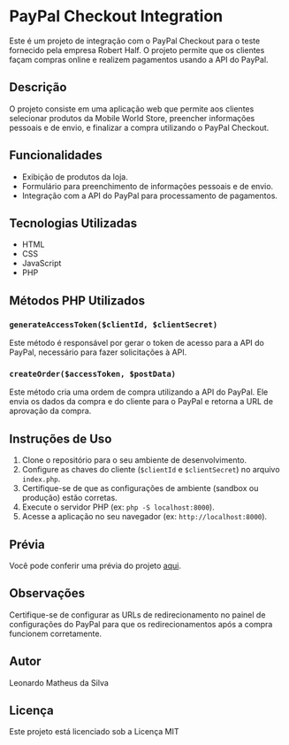 # PayPal Checkout Integration 

Este é um projeto de integração com o PayPal Checkout para o teste fornecido pela empresa Robert Half. O projeto permite que os clientes façam compras online e realizem pagamentos usando a API do PayPal.

## Descrição

O projeto consiste em uma aplicação web que permite aos clientes selecionar produtos da Mobile World Store, preencher informações pessoais e de envio, e finalizar a compra utilizando o PayPal Checkout.

## Funcionalidades

- Exibição de produtos da loja.
- Formulário para preenchimento de informações pessoais e de envio.
- Integração com a API do PayPal para processamento de pagamentos.

## Tecnologias Utilizadas

- HTML
- CSS
- JavaScript
- PHP

## Métodos PHP Utilizados

### `generateAccessToken($clientId, $clientSecret)`

Este método é responsável por gerar o token de acesso para a API do PayPal, necessário para fazer solicitações à API.

### `createOrder($accessToken, $postData)`

Este método cria uma ordem de compra utilizando a API do PayPal. Ele envia os dados da compra e do cliente para o PayPal e retorna a URL de aprovação da compra.

## Instruções de Uso

1. Clone o repositório para o seu ambiente de desenvolvimento.
2. Configure as chaves do cliente (`$clientId` e `$clientSecret`) no arquivo `index.php`.
3. Certifique-se de que as configurações de ambiente (sandbox ou produção) estão corretas.
4. Execute o servidor PHP (ex: `php -S localhost:8000`).
5. Acesse a aplicação no seu navegador (ex: `http://localhost:8000`).

## Prévia

Você pode conferir uma prévia do projeto [aqui](paypal.d3f4lt.com.br).

## Observações

Certifique-se de configurar as URLs de redirecionamento no painel de configurações do PayPal para que os redirecionamentos após a compra funcionem corretamente.

## Autor

Leonardo Matheus da Silva

## Licença

Este projeto está licenciado sob a Licença MIT
